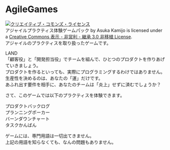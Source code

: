 AgileGames
==========
<a rel="license" href="http://creativecommons.org/licenses/by-nc-sa/3.0/deed.ja"><img alt="クリエイティブ・コモンズ・ライセンス" style="border-width:0" src="http://i.creativecommons.org/l/by-nc-sa/3.0/88x31.png" /></a><br /><span xmlns:dct="http://purl.org/dc/terms/" href="http://purl.org/dc/dcmitype/Dataset" property="dct:title" rel="dct:type">アジャイルプラクティス体験ゲームパック</span> by <span xmlns:cc="http://creativecommons.org/ns#" property="cc:attributionName">Asuka Kamijo</span> is licensed under a <a rel="license" href="http://creativecommons.org/licenses/by-nc-sa/3.0/deed.ja">Creative Commons 表示 - 非営利 - 継承 3.0 非移植 License</a>.  
アジャイルのプラクティスを取り扱ったゲームです。  

LAND  
「顧客役」と「開発担当役」でチームを組んで、ひとつのプロダクトを作りあげていきましょう。  
プロダクトを作るといっても、実際にプログラミングするわけではありません。  
生産性を決めるのは、あなたの「運」だけです。  
あふれ出す要件を相手に、あなたのチームは「炎上」せずに済むでしょうか？  

さて、このゲームでは以下のプラクティスを体験できます。  
  
プロダクトバックログ  
プランニングポーカー  
バーンダウンチャート  
タスクかんばん  

ゲームには、専門用語は一切出てきません。  
上記の用語を知らなくても、なんの問題もありません。  
